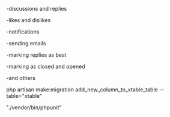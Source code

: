 -discussions and replies

-likes and dislikes

-notifications

-sending emails

-marking replies as best

-marking as closed and opened

-and others

php artisan make:migration add_new_column_to_xtable_table --table="xtable"

"./vendor/bin/phpunit"